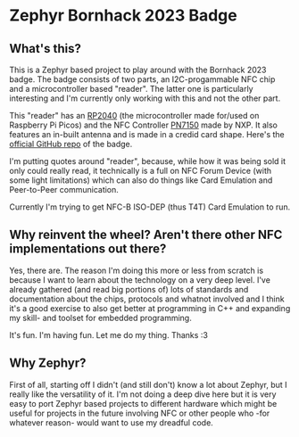 # Zephyr Bornhack 2023 Badge

## What's this?

This is a Zephyr based project to play around with the Bornhack 2023 badge.
The badge consists of two parts, an I2C-progammable NFC chip and a microcontroller based "reader".
The latter one is particularly interesting and I'm currently only working with this and not the other part.

This "reader" has an [RP2040](https://www.raspberrypi.com/documentation/microcontrollers/rp2040.html)
(the microcontroller made for/used on Raspberry Pi Picos) and the NFC Controller [PN7150](https://www.nxp.com/products/rfid-nfc/nfc-hf/nfc-readers/high-performance-nfc-controller-with-integrated-firmware-for-smart-devices:PN7150) made by NXP.
It also features an in-built antenna and is made in a credid card shape. Here's the [official GitHub repo](https://github.com/bornack/badge2023) of the badge. 

I'm putting quotes around "reader", because, while how it was being sold it only could really read,
it technically is a full on NFC Forum Device (with some light limitations) which can also do things
like Card Emulation and Peer-to-Peer communication.

Currently I'm trying to get NFC-B ISO-DEP (thus T4T) Card Emulation to run. 

## Why reinvent the wheel? Aren't there other NFC implementations out there?

Yes, there are. The reason I'm doing this more or less from scratch is because I want to learn about the technology on a very deep level.
I've already gathered (and read big portions of) lots of standards and documentation about the chips, protocols and whatnot involved
and I think it's a good exercise to also get better at programming in C++ and expanding my skill- and toolset for embedded programming.

It's fun. I'm having fun. Let me do my thing. Thanks :3

## Why Zephyr?

First of all, starting off I didn't (and still don't) know a lot about Zephyr, but I really like the versatility of it.
I'm not doing a deep dive here but it is very easy to port Zephyr based projects to different hardware
which might be useful for projects in the future involving NFC or other people who -for whatever reason- would want to use my dreadful code. 
